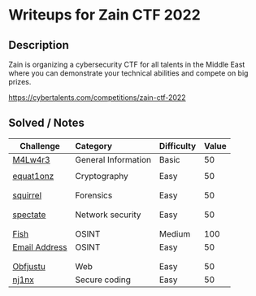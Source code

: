 # Writeups for Zain CTF 2022
 
## Description  

Zain is organizing a cybersecurity CTF for all talents in the Middle East where you can demonstrate your technical abilities and compete on big prizes.

https://cybertalents.com/competitions/zain-ctf-2022


## Solved / Notes
Challenge | Category | Difficulty | Value
----------|:---------|:-----------|:-------
[M4Lw4r3](https://github.com/BaadMaro/CTF/tree/main/Zain%20CTF%202022/General/M4Lw4r3) | General Information | Basic | 50
[]() | []() | []()
[equat1onz](https://github.com/BaadMaro/CTF/blob/main/Zain%20CTF%202022/Crypto/equat1onz/README.md) | Cryptography | Easy | 50
[]() |  |  | 
[]() | []() | []()
[squirrel](https://github.com/BaadMaro/CTF/tree/main/Zain%20CTF%202022/Forensics/squirrel) | Forensics | Easy | 50
[]() |  |  | 
[]() | []() | []()
[spectate](https://github.com/BaadMaro/CTF/tree/main/Zain%20CTF%202022/Network/spectate) | Network security |  Easy | 50
[]() |  |  | 
[]() | []() | []()
[Fish](https://github.com/BaadMaro/CTF/tree/main/Zain%20CTF%202022/OISNT/Fish) | OSINT |  Medium | 100
[Email Address](https://github.com/BaadMaro/CTF/tree/main/Zain%20CTF%202022/OISNT/Email%20Address) | OSINT |  Easy | 50
[]() |  |  | 
[]() | []() | []()
[Obfjustu](https://github.com/BaadMaro/CTF/tree/main/Zain%20CTF%202022/Web/Obfjustu) | Web |  Easy | 50
[nj1nx](https://github.com/BaadMaro/CTF/tree/main/Zain%20CTF%202022/Web/nj1nx) | Secure coding |  Easy | 50
